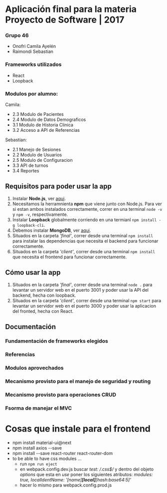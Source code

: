 # Aplicación final para la materia Proyecto de Software | 2017

### Grupo 46
* Onofri Camila Ayelén
* Raimondi Sebastian

### Frameworks utilizados
* React
* Loopback

### Modulos por alumno:

Camila:
* 2.3 Modulo de Pacientes
* 2.4 Modulo de Datos Demograficos
* 3.1 Modulo de Historia Clinica
* 3.2 Acceso a API de Referencias

Sebastian:
* 2.1 Manejo de Sesiones
* 2.2 Modulo de Usuarios
* 2.5 Modulo de Configuracion
* 3.3 API de turnos
* 3.4 Reportes

## Requisitos para poder usar la app

1. Instalar **Node.js**, ver [aqui](https://nodejs.org/es/download/package-manager/).
2. Necesitamos la herramnienta **npm** que viene junto con Node.js. Para ver si estan ambos instalados correctamente, correr en una terminal `node -v` y `npm -v`, respectivamente.
3. Instalar **Loopback** globalmente corriendo en una termianl `npm install -g loopback-cli`.
4. Debemos instalar **MongoDB**, ver [aqui](https://docs.mongodb.com/manual/administration/install-community/).
5. Situados en la carpeta _'final'_, correr desde una terminal `npm install` para instalar las dependencias que necesita el backend para funcionar correctamente.
6. Situados en la carpeta _'client'_, correr desde una terminal `npm install` que necesita el frontend para funcionar correctamente.

## Cómo usar la app

1. Situados en la carpeta _'final'_, correr desde una terminal `node .` para levantar un servidor web en el puerto 3001 y poder usar la API del backend, hecha con loopback.
2. Situados en la carpeta _'client'_, correr desde una terminal `npm start` para levantar un servidor web en el puerto 3000 y poder usar la aplicacion del fronted, hecha con React.

## Documentación

### Fundamentación de frameworks elegidos

### Referencias

### Modulos aprovechados

### Mecanismo provisto para el manejo de seguridad y routing

### Mecanismo provisto para operaciones CRUD

### Fsorma de manejar el MVC

# Cosas que instale para el frontend

* npm install material-ui@next
* npm install axios --save
* npm install --save react-router react-router-dom
* to be able to have css modules ...
    * run `npm run eject`
    * en webpack.config.dev.js buscar  _test: /\.css$/_ y dentro del objeto _options_ que esta en _use_ poner los siguientes atributos: _modules: true, localIdentName: '[name]__[local]__[hash:base64:5]'_
    * hacer lo mismo para webpack.config.prod.js

